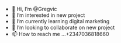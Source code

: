 - 👋 Hi, I’m @Gregvic
- 👀 I’m interested in new project
- 🌱 I’m currently learning digital marketing
- 💞️ I’m looking to collaborate on new project
- 📫 How to reach me ...+2347036818660

<!---
Gregvic/Gregvic is a ✨ special ✨ repository because its `README.md` (this file) appears on your GitHub profile.
You can click the Preview link to take a look at your changes.
--->
